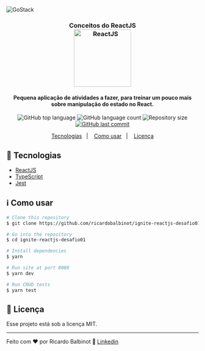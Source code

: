 <img alt="GoStack" src="https://www.notion.so/image/https%3A%2F%2Fs3-us-west-2.amazonaws.com%2Fsecure.notion-static.com%2F5d4520b6-4a30-4e39-8716-5e534a7bb5bc%2Fcover-reactjs.png?table=block&id=b9f0f025-c95b-4376-99d0-c3115f55b0f1&width=2880&userId=e211f3ca-83ff-4a54-8992-60fe54fd9710&cache=v2" />

<h3 align="center">
  Conceitos do ReactJS
  <br>
  <img alt="ReactJS" width="150px" height="auto" src="https://upload.wikimedia.org/wikipedia/commons/thumb/a/a7/React-icon.svg/1200px-React-icon.svg.png" />
</h3>

<h4 align="center">
    Pequena aplicação de atividades a fazer, para treinar um pouco mais sobre manipulação do estado no React.
</h4>

<p align="center">
  <img alt="GitHub top language" src="https://img.shields.io/github/languages/top/ricardobalbinot/ignite-reactjs-desafio01.svg">

  <img alt="GitHub language count" src="https://img.shields.io/github/languages/count/ricardobalbinot/ignite-reactjs-desafio01.svg">

  <img alt="Repository size" src="https://img.shields.io/github/repo-size/ricardobalbinot/ignite-reactjs-desafio01.svg">
  <a href="https://github.com/ricardobalbinot/ignite-reactjs-desafio01/commits/master">
    <img alt="GitHub last commit" src="https://img.shields.io/github/last-commit/ricardobalbinot/ignite-reactjs-desafio01.svg">
  </a>
</p>

<p align="center">
  <a href="#rocket-tecnologias">Tecnologias</a>&nbsp;&nbsp;&nbsp;|&nbsp;&nbsp;&nbsp;
  <a href="#information_source-como-usar">Como usar</a>&nbsp;&nbsp;&nbsp;|&nbsp;&nbsp;&nbsp;
  <a href="#memo-licença">Licença</a>
</p>

## :rocket: Tecnologias

-  [ReactJS](https://pt-br.reactjs.org/)
-  [TypeScript](https://www.typescriptlang.org/)
-  [Jest](https://jestjs.io/)

## :information_source: Como usar

```bash
# Clone this repository
$ git clone https://github.com/ricardobalbinot/ignite-reactjs-desafio01.git

# Go into the repository
$ cd ignite-reactjs-desafio01

# Install dependencies
$ yarn

# Run site at port 8080
$ yarn dev

# Run CRUD tests
$ yarn test
```

## :memo: Licença

Esse projeto está sob a licença MIT.

---

Feito com ♥ por Ricardo Balbinot :wave: [Linkedin](https://www.linkedin.com/in/ricardo-balbinot-290520182/)